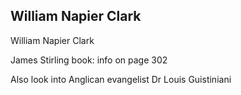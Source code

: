 ## William Napier Clark ##

William Napier Clark

James Stirling book: info on page 302

Also look into Anglican evangelist Dr Louis Guistiniani
